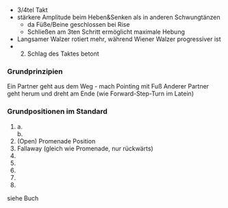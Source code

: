 - 3/4tel Takt
- stärkere Amplitude beim Heben&Senken als in anderen Schwungtänzen
	- da Füße/Beine geschlossen bei Rise
    - Schließen am 3ten Schritt ermöglicht maximale Hebung
- Langsamer Walzer rotiert mehr, während Wiener Walzer progressiver ist
- 2. Schlag des Taktes betont

### Grundprinzipien

Ein Partner geht aus dem Weg - mach Pointing mit Fuß
Anderer Partner geht herum und dreht am Ende (wie Forward-Step-Turn im Latein)

### Grundpositionen im Standard
1. 
	a.  
	b. 
2. (Open) Promenade Position
3. Fallaway (gleich wie Promenade, nur rückwärts)
4. 
5. 
6. 
7. 
8. 

siehe Buch

